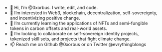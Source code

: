 - 👋 Hi, I’m @0xorbus. I write, edit, and code.
- 👀 I’m interested in Web3, blockchain, decentralization, self-sovereignty, and incentivizing positive change.
- 🌱 I’m currently learning the applications of NFTs and semi-fungible tokens in carbon offsets and real-world assets.
- 💞️ I’m looking to collaborate on self-sovereign identity projects, tokenized skill sets, and projects that fight climate change.
- 📫 Reach me on Github @0xorbus or on Twitter @evrythingblongs

<!---
0xorbus/0xorbus is a ✨ special ✨ repository because its `README.md` (this file) appears on your GitHub profile.
You can click the Preview link to take a look at your changes.
--->
